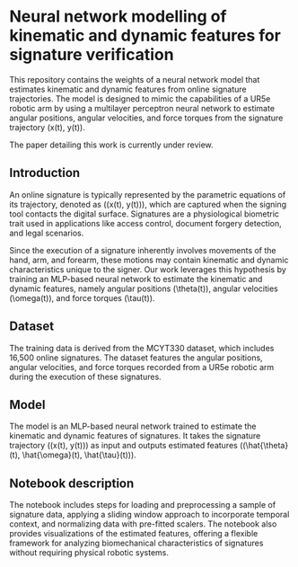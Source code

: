# Neural network modelling of kinematic and dynamic features for signature verification

This repository contains the weights of a neural network model that estimates kinematic and dynamic features from online signature trajectories. The model is designed to mimic the capabilities of a UR5e robotic arm by using a multilayer perceptron neural network to estimate angular positions, angular velocities, and force torques from the signature trajectory (x(t), y(t)).

The paper detailing this work is currently under review.

## Introduction

An online signature is typically represented by the parametric equations of its trajectory, denoted as \((x(t), y(t))\), which are captured when the signing tool contacts the digital surface. Signatures are a physiological biometric trait used in applications like access control, document forgery detection, and legal scenarios.

Since the execution of a signature inherently involves movements of the hand, arm, and forearm, these motions may contain kinematic and dynamic characteristics unique to the signer. Our work leverages this hypothesis by training an MLP-based neural network to estimate the kinematic and dynamic features, namely angular positions \(\theta(t)\), angular velocities \(\omega(t)\), and force torques \(\tau(t)\).

## Dataset

The training data is derived from the MCYT330 dataset, which includes 16,500 online signatures. The dataset features the angular positions, angular velocities, and force torques recorded from a UR5e robotic arm during the execution of these signatures.

## Model

The model is an MLP-based neural network trained to estimate the kinematic and dynamic features of signatures. It takes the signature trajectory \((x(t), y(t))\) as input and outputs estimated features \((\hat{\theta}(t), \hat{\omega}(t), \hat{\tau}(t))\).

## Notebook description

The notebook includes steps for loading and preprocessing a sample of signature data, applying a sliding window approach to incorporate temporal context, and normalizing data with pre-fitted scalers. The notebook also provides visualizations of the estimated features, offering a flexible framework for analyzing biomechanical characteristics of signatures without requiring physical robotic systems.

